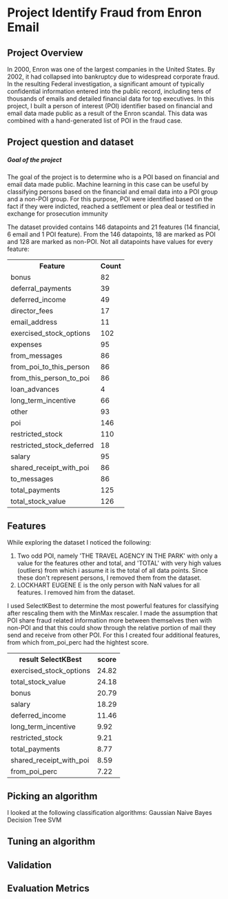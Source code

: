 # Project Identify Fraud from Enron Email

## Project Overview

In 2000, Enron was one of the largest companies in the United States. By 2002, it had collapsed into bankruptcy due to widespread corporate fraud. In the resulting Federal investigation, a significant amount of typically confidential information entered into the public record, including tens of thousands of emails and detailed financial data for top executives. In this project, I built a person of interest (POI) identifier based on financial and email data made public as a result of the Enron scandal. This data was combined with a hand-generated list of POI in the fraud case.

## Project question and dataset 

##### Goal of the project
The goal of the project is to determine who is a POI based on financial and email data made public.
Machine learning in this case can be useful by classifying persons based on the financial and email data into a POI group and a non-POI group.
For this purpose, POI were identified based on the fact if they were indicted, reached a settlement or plea deal or testified in exchange for prosecution immunity

The dataset provided contains 146 datapoints and 21 features (14 financial, 6 email and 1 POI feature).
From the 146 datapoints, 18 are marked as POI and 128 are marked as non-POI.
Not all datapoints have values for every feature:


</div>
<table class="tg">
  <tr>
    <th class="tg-9hbo">Feature</th>
    <th class="tg-amwm">Count</th>
  </tr>
  <tr>
    <td class="tg-yw4l">bonus</td>
    <td class="tg-baqh">82</td>
  </tr>
  <tr>
    <td class="tg-yw4l">deferral_payments</td>
    <td class="tg-baqh">39</td>
  </tr>
  <tr>
    <td class="tg-yw4l">deferred_income</td>
    <td class="tg-baqh">49</td>
  </tr>
  <tr>
    <td class="tg-yw4l">director_fees</td>
    <td class="tg-baqh">17</td>
  </tr>
  <tr>
    <td class="tg-yw4l">email_address</td>
    <td class="tg-baqh">11</td>
  </tr>
  <tr>
    <td class="tg-yw4l">exercised_stock_options</td>
    <td class="tg-baqh">102</td>
  </tr>
  <tr>
    <td class="tg-yw4l">expenses</td>
    <td class="tg-baqh">95</td>
  </tr>
  <tr>
    <td class="tg-yw4l">from_messages</td>
    <td class="tg-baqh">86</td>
  </tr>
  <tr>
    <td class="tg-yw4l">from_poi_to_this_person</td>
    <td class="tg-baqh">86</td>
  </tr>
  <tr>
    <td class="tg-yw4l">from_this_person_to_poi</td>
    <td class="tg-baqh">86</td>
  </tr>
  <tr>
    <td class="tg-yw4l">loan_advances</td>
    <td class="tg-baqh">4</td>
  </tr>
  <tr>
    <td class="tg-yw4l">long_term_incentive</td>
    <td class="tg-baqh">66</td>
  </tr>
  <tr>
    <td class="tg-yw4l">other</td>
    <td class="tg-baqh">93</td>
  </tr>
  <tr>
    <td class="tg-yw4l">poi</td>
    <td class="tg-baqh">146</td>
  </tr>
  <tr>
    <td class="tg-yw4l">restricted_stock</td>
    <td class="tg-baqh">110</td>
  </tr>
  <tr>
    <td class="tg-yw4l">restricted_stock_deferred</td>
    <td class="tg-baqh">18</td>
  </tr>
  <tr>
    <td class="tg-yw4l">salary</td>
    <td class="tg-baqh">95</td>
  </tr>
  <tr>
    <td class="tg-yw4l">shared_receipt_with_poi</td>
    <td class="tg-baqh">86</td>
  </tr>
  <tr>
    <td class="tg-yw4l">to_messages</td>
    <td class="tg-baqh">86</td>
  </tr>
  <tr>
    <td class="tg-yw4l">total_payments</td>
    <td class="tg-baqh">125</td>
  </tr>
  <tr>
    <td class="tg-yw4l">total_stock_value</td>
    <td class="tg-baqh">126</td>
  </tr>
</table>
</div>


## Features

While exploring the dataset I noticed the following:
1) Two odd POI, namely 'THE TRAVEL AGENCY IN THE PARK' with only a value for the features other and total, and 'TOTAL' 
with very high values (outliers) from which i assume it is the total of all data points. Since these don't represent
persons, I removed them from the dataset. 
2) LOCKHART EUGENE E is the only person with NaN values for all features. I removed him from the dataset.

I used SelectKBest to determine the most powerful features for classifying after rescaling them with the MinMax rescaler.
I made the assumption that POI share fraud related information more between themselves then with non-POI and that this
could show through the relative portion of mail they send and receive from other POI. For this I created four additional
features, from which from_poi_perc had the hightest score. 


<table class="tg">
  <tr>
    <th class="tg-yw4l">result SelectKBest</th>
    <th class="tg-yw4l">score</th>
  </tr>
  <tr>
    <td>exercised_stock_options</td>
    <td>24.82</td>
  </tr>
  <tr>
    <td>total_stock_value</td>
    <td>24.18</td>
  </tr>
  <tr>
    <td>bonus</td>
    <td>20.79</td>
  </tr>
  <tr>
    <td>salary</td>
    <td>18.29</td>
  </tr>
   <tr>
    <td>deferred_income</td>
    <td>11.46</td>
  </tr>
  <tr>
    <td>long_term_incentive</td>
    <td>9.92</td>
  </tr>
  <tr>
    <td>restricted_stock</td>
    <td>9.21</td>
  </tr>
  <tr>
    <td>total_payments</td>
    <td>8.77</td>
  </tr>
  <tr>
    <td>shared_receipt_with_poi</td>
    <td>8.59</td>
  </tr>
 <tr>
    <td>from_poi_perc</td>
    <td>7.22</td>
  </tr>
</table>


## Picking an algorithm

I looked at the following classification algorithms:
Gaussian Naive Bayes
Decision Tree
SVM 

## Tuning an algorithm

## Validation

## Evaluation Metrics

